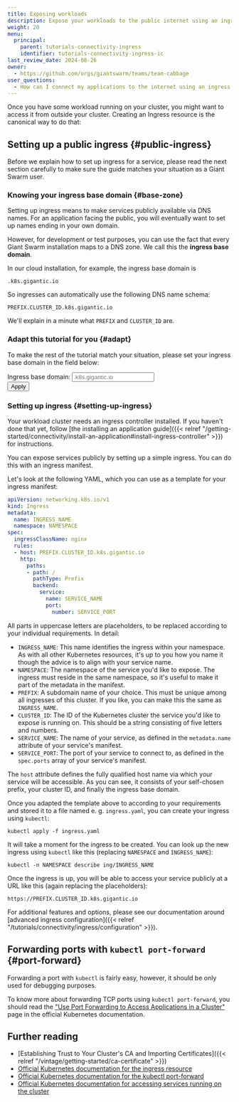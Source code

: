 ```yaml
---
title: Exposing workloads
description: Expose your workloads to the public internet using an ingress controller.
weight: 20
menu:
  principal:
    parent: tutorials-connectivity-ingress
    identifier: tutorials-connectivity-ingress-ic
last_review_date: 2024-08-26
owner:
  - https://github.com/orgs/giantswarm/teams/team-cabbage
user_questions:
  - How can I connect my applications to the internet using an ingress controller?
---
```


Once you have some workload running on your cluster, you might want to access it from outside your cluster. Creating an Ingress resource is the canonical way to do that:

## Setting up a public ingress {#public-ingress}

Before we explain how to set up ingress for a service, please read the next section carefully to make sure the guide matches your situation as a Giant Swarm user.

### Knowing your ingress base domain {#base-zone}

Setting up ingress means to make services publicly available via DNS names. For an application facing the public, you will eventually want to set up names ending in your own domain.

However, for development or test purposes, you can use the fact that every Giant Swarm installation maps to a DNS zone. We call this the **ingress base domain**.

In our cloud installation, for example, the ingress base domain is

<pre class="placeholder-immutable">
<code class="language-nohighlight">.k8s.gigantic.io</code>
</pre>

So ingresses can automatically use the following DNS name schema:

<pre class="placeholder-immutable">
<code class="language-nohighlight">PREFIX.CLUSTER_ID.k8s.gigantic.io</code>
</pre>

We'll explain in a minute what `PREFIX` and `CLUSTER_ID` are.

### Adapt this tutorial for you {#adapt}

To make the rest of the tutorial match your situation, please set your ingress base domain in the field below:

<form action="./" method="GET" class="form-inline placeholder-immutable">
  <div class="form-group">
    <label for="ingressBaseDomainInput">Ingress base domain</label>:
    <input name="basedomain" class="placeholder-immutable form-control" id="ingressBaseDomainInput" type="text" autocomplete="on" placeholder=".k8s.gigantic.io" />
  </div>
  <button id="ingressBaseDomainApplyButton" type="submit" class="btn btn-default">Apply</button>
</form>

### Setting up ingress {#setting-up-ingress}

Your workload cluster needs an ingress controller installed. If you haven't done that yet, follow [the installing an application guide]({{< relref "/getting-started/connectivity/install-an-application#install-ingress-controller" >}}) for instructions.

You can expose services publicly by setting up a simple ingress. You can do this with an ingress manifest.

Let's look at the following YAML, which you can use as a template for your ingress manifest:

```yaml
apiVersion: networking.k8s.io/v1
kind: Ingress
metadata:
  name: INGRESS_NAME
  namespace: NAMESPACE
spec:
  ingressClassName: nginx
  rules:
  - host: PREFIX.CLUSTER_ID.k8s.gigantic.io
    http:
      paths:
      - path: /
        pathType: Prefix
        backend:
          service:
            name: SERVICE_NAME
            port:
              number: SERVICE_PORT
```

All parts in uppercase letters are placeholders, to be replaced according to your individual requirements. In detail:

- `INGRESS_NAME`: This name identifies the ingress within your namespace. As with all other Kubernetes resources, it's up to you how you name it though the advice is to align with your service name.
- `NAMESPACE`: The namespace of the service you'd like to expose. The ingress must reside in the same namespace, so it's useful to make it part of the metadata in the manifest.
- `PREFIX`: A subdomain name of your choice. This must be unique among all ingresses of this cluster. If you like, you can make this the same as `INGRESS_NAME`.
- `CLUSTER_ID`: The ID of the Kubernetes cluster the service you'd like to expose is running on. This should be a string consisting of five letters and numbers.
- `SERVICE_NAME`: The name of your service, as defined in the `metadata.name` attribute of your service's manifest.
- `SERVICE_PORT`: The port of your service to connect to, as defined in the `spec.ports` array of your service's manifest.

The `host` attribute defines the fully qualified host name via which your service will be accessible. As you can see, it consists of your self-chosen prefix, your cluster ID, and finally the ingress base domain.

Once you adapted the template above to according to your requirements and stored it to a file named e. g. `ingress.yaml`, you can create your ingress using `kubectl`:

```nohighlight
kubectl apply -f ingress.yaml
```

It will take a moment for the ingress to be created. You can look up the new ingress using `kubectl` like this (replacing `NAMESPACE` and `INGRESS_NAME`):

```nohighlight
kubectl -n NAMESPACE describe ing/INGRESS_NAME
```

Once the ingress is up, you will be able to access your service publicly at a URL like this (again replacing the placeholders):

```nohighlight
https://PREFIX.CLUSTER_ID.k8s.gigantic.io
```

For additional features and options, please see our documentation around [advanced ingress configuration]({{< relref "/tutorials/connectivity/ingress/configuration" >}}).

## Forwarding ports with `kubectl port-forward` {#port-forward}

Forwarding a port with `kubectl` is fairly easy, however, it should be only used for debugging purposes.

To know more about forwarding TCP ports using `kubectl port-forward`, you should read the ["Use Port Forwarding to Access Applications in a Cluster"](https://kubernetes.io/docs/tasks/access-application-cluster/port-forward-access-application-cluster/) page in the official Kubernetes documentation.

## Further reading

- [Establishing Trust to Your Cluster's CA and Importing Certificates]({{< relref "/vintage/getting-started/ca-certificate" >}})
- [Official Kubernetes documentation for the ingress resource](https://kubernetes.io/docs/concepts/services-networking/ingress/)
- [Official Kubernetes documentation for the kubectl port-forward](https://kubernetes.io/docs/reference/generated/kubectl/kubectl-commands#port-forward/)
- [Official Kubernetes documentation for accessing services running on the cluster](https://kubernetes.io/docs/tasks/access-application-cluster/access-cluster/#accessing-services-running-on-the-cluster)
